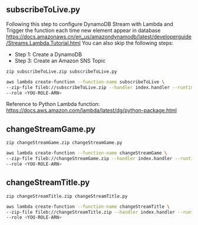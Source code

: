 ## subscribeToLive.py
Following this step to configure DynamoDB Stream with Lambda and Trigger the function each time new element appear in database
https://docs.amazonaws.cn/en_us/amazondynamodb/latest/developerguide/Streams.Lambda.Tutorial.html
You can also skip the following steps:
- Step 1: Create a DynamoDB
- Step 3: Create an Amazon SNS Topic

`zip subscribeToLive.zip subscribeToLive.py`
```sh
aws lambda create-function --function-name subscribeToLive \
--zip-file fileb://subscribeToLive.zip --handler index.handler --runtime python3.6 \
--role <YOU-ROLE-ARN>
```

Reference to Python Lambda function: https://docs.aws.amazon.com/lambda/latest/dg/python-package.html

## changeStreamGame.py

`zip changeStreamGame.zip changeStreamGame.py`
```sh
aws lambda create-function --function-name changeStreamGame \
--zip-file fileb://changeStreamGame.zip --handler index.handler --runtime python3.6 \
--role <YOU-ROLE-ARN>
```

## changeStreamTitle.py

`zip changeStreamTitle.zip changeStreamTitle.py`
```sh
aws lambda create-function --function-name changeStreamTitle \
--zip-file fileb://changeStreamTitle.zip --handler index.handler --runtime python3.6 \
--role <YOU-ROLE-ARN>
```
